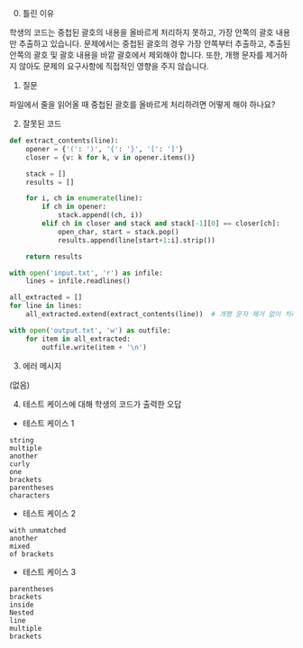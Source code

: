 0. 틀린 이유

학생의 코드는 중첩된 괄호의 내용을 올바르게 처리하지 못하고, 가장 안쪽의 괄호 내용만 추출하고 있습니다. 문제에서는 중첩된 괄호의 경우 가장 안쪽부터 추출하고, 추출된 안쪽의 괄호 및 괄호 내용을 바깥 괄호에서 제외해야 합니다. 또한, 개행 문자를 제거하지 않아도 문제의 요구사항에 직접적인 영향을 주지 않습니다.

1. 질문

파일에서 줄을 읽어올 때 중첩된 괄호를 올바르게 처리하려면 어떻게 해야 하나요?

2. 잘못된 코드

```python
def extract_contents(line):
    opener = {'(': ')', '{': '}', '[': ']'}
    closer = {v: k for k, v in opener.items()}

    stack = []
    results = []

    for i, ch in enumerate(line):
        if ch in opener:
            stack.append((ch, i))
        elif ch in closer and stack and stack[-1][0] == closer[ch]:
            open_char, start = stack.pop()
            results.append(line[start+1:i].strip())

    return results

with open('input.txt', 'r') as infile:
    lines = infile.readlines()

all_extracted = []
for line in lines:
    all_extracted.extend(extract_contents(line))  # 개행 문자 제거 없이 처리

with open('output.txt', 'w') as outfile:
    for item in all_extracted:
        outfile.write(item + '\n')
```

3. 에러 메시지

(없음)

4. 테스트 케이스에 대해 학생의 코드가 출력한 오답

- 테스트 케이스 1

```
string
multiple
another
curly
one
brackets
parentheses
characters
```

- 테스트 케이스 2

```
with unmatched
another
mixed
of brackets
```

- 테스트 케이스 3

```
parentheses
brackets
inside
Nested
line
multiple
brackets
```